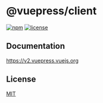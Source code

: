 # @vuepress/client

[![npm](https://badgen.net/npm/v/@vuepress/client/next)](https://www.npmjs.com/package/@vuepress/client)
[![license](https://badgen.net/github/license/vuepress/core)](https://github.com/vuepress/core/blob/main/LICENSE)

## Documentation

https://v2.vuepress.vuejs.org

## License

[MIT](https://github.com/vuepress/core/blob/main/LICENSE)
